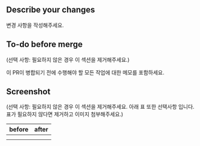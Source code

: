 ## Describe your changes

변경 사항을 작성해주세요.

## To-do before merge

(선택 사항: 필요하지 않은 경우 이 섹션을 제거해주세요.)

이 PR이 병합되기 전에 수행해야 할 모든 작업에 대한 메모를 포함하세요.

## Screenshot

(선택 사항: 필요하지 않은 경우 이 섹션을 제거해주세요. 아래 표 또한 선택사항 입니다. 표가 필요하지 않다면 제거하고 이미지 첨부해주세요.)

| before | after |
| ------ | ----- |
|        |       |
|        |       |
